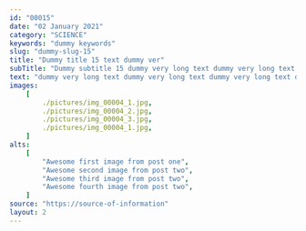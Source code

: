 ```yaml
---
id: "00015"
date: "02 January 2021"
category: "SCIENCE"
keywords: "dummy keywords"
slug: "dummy-slug-15"
title: "Dummy title 15 text dummy ver"
subTitle: "Dummy subtitle 15 dummy very long text dummy very long text dummy"
text: "dummy very long text dummy very long text dummy very long text dummy very long text "
images:
    [
        ./pictures/img_00004_1.jpg,
        ./pictures/img_00004_2.jpg,
        ./pictures/img_00004_3.jpg,
        ./pictures/img_00004_1.jpg,
    ]
alts:
    [
        "Awesome first image from post one",
        "Awesome second image from post two",
        "Awesome third image from post two",
        "Awesome fourth image from post two",
    ]
source: "https://source-of-information"
layout: 2
---
```

